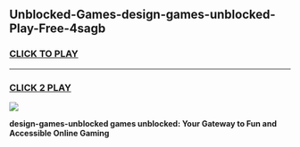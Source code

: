 
## Unblocked-Games-design-games-unblocked-Play-Free-4sagb
<h3>
<a href="https://premium76.site?title=design-games-unblocked&ref=18A1">CLICK TO PLAY</a></h3>
<hr>

<h3>
<a href="https://premium76.site?title=design-games-unblocked&ref=18A1">CLICK 2 PLAY</a>
  
</h3>

<a href="https://premium76.site?title=design-games-unblocked&ref=18A1"><img src="https://clearcache.store/games.png"></a>


**design-games-unblocked games unblocked: Your Gateway to Fun and Accessible Online Gaming**
